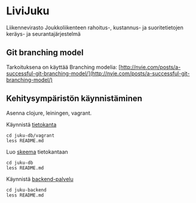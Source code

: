 LiviJuku
========

Liikennevirasto Joukkoliikenteen rahoitus-, kustannus- ja suoritetietojen keräys- ja seurantajärjestelmä

## Git branching model
Tarkoituksena on käyttää Branching modelia: [http://nvie.com/posts/a-successful-git-branching-model/](http://nvie.com/posts/a-successful-git-branching-model/)

Kehitysympäristön käynnistäminen
--------------------------------

Asenna clojure, leiningen, vagrant.

Käynnistä [tietokanta](/solita/livijuku/tree/develop/juku-db/vagrant)

    cd juku-db/vagrant
    less README.md

Luo [skeema](/solita/livijuku/tree/develop/juku-db) tietokantaan

    cd juku-db
    less README.md

Käynnistä [backend-palvelu](/solita/livijuku/tree/develop/juku-backend)

    cd juku-backend
    less README.md


